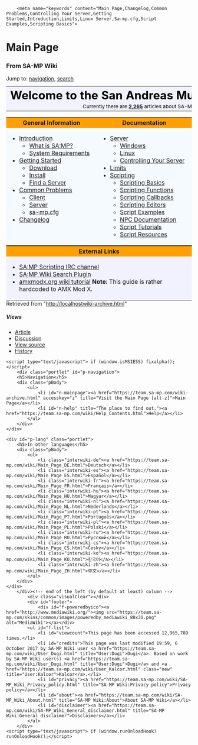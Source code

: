 <!DOCTYPE html PUBLIC "-//W3C//DTD XHTML 1.0 Transitional//EN" "http://www.w3.org/TR/xhtml1/DTD/xhtml1-transitional.dtd">
<!-- saved from url=(0040)https://team.sa-mp.com/wiki-archive.html -->
<html xmlns="http://www.w3.org/1999/xhtml" xml:lang="en" lang="en" dir="ltr"><head><meta http-equiv="Content-Type" content="text/html; charset=UTF-8">
		
		<meta name="keywords" content="Main Page,Changelog,Common Problems,Controlling Your Server,Getting Started,Introduction,Limits,Linux Server,Sa-mp.cfg,Script Examples,Scripting Basics">
<link rel="shortcut icon" href="https://team.sa-mp.com/favicon.ico">
		<title>Main Page - SA-MP Wiki</title>
		<style type="text/css" media="screen,projection">/*<![CDATA[*/ @import "./skins/monobook/main.css?7"; /*]]>*/</style>
		<link rel="stylesheet" type="text/css" media="print" href="https://team.sa-mp.com/skins/common/commonPrint.css">
		<!--[if lt IE 5.5000]><style type="text/css">@import "./skins/monobook/IE50Fixes.css";</style><![endif]-->
		<!--[if IE 5.5000]><style type="text/css">@import "./skins/monobook/IE55Fixes.css";</style><![endif]-->
		<!--[if IE 6]><style type="text/css">@import "./skins/monobook/IE60Fixes.css";</style><![endif]-->
		<!--[if IE 7]><style type="text/css">@import "./skins/monobook/IE70Fixes.css?1";</style><![endif]-->
		<!--[if lt IE 7]><script type="text/javascript" src="./skins/common/IEFixes.js"></script>
		<meta http-equiv="imagetoolbar" content="no" /><![endif]-->
		<script type="text/javascript">var skin = 'monobook';var stylepath = './skins';</script>
		<script type="text/javascript" src="https://team.sa-mp.com/skins/common/wikibits.js"><!-- wikibits js --></script>
		<script type="text/javascript" src="https://team.sa-mp.com/raw/gen.js"><!-- site js --></script>
		<style type="text/css">/*<![CDATA[*/
@import "raw/MediaWiki_Common.css";
@import "raw/MediaWiki_Monobook.css";
@import "raw/gen.css";
/*]]>*/</style>
		<!-- Head Scripts -->
			</head>
<body class="ns-0 ltr">
	<div id="globalWrapper">
		<div id="column-content">
	<div id="content">
		<a name="top" id="top"></a>
				<h1 class="firstHeading">Main Page</h1>
		<div id="bodyContent">
			<h3 id="siteSub">From SA-MP Wiki</h3>
			<div id="contentSub"></div>
									<div id="jump-to-nav">Jump to: <a href="https://team.sa-mp.com/wiki-archive.html#column-one">navigation</a>, <a href="https://team.sa-mp.com/wiki-archive.html#searchInput">search</a></div>			<!-- start content -->
			<div>
<table style="width:100%;margin-top:+.7em;background-color:#f1f2fe;border:0px;-moz-border-radius: 3px 3px 0px 0px;">

<tbody><tr>
<td style="text-align:center;white-space:nowrap;color:#000000">
<div style="font-size:195%;border:none;margin: 0;padding:.1em;color:black"><b>Welcome to the San Andreas Multiplayer Wiki</b></div>
<div id="articlecount" style="width:100%;text-align:center;font-size:85%;">Currently there are <a href="https://team.sa-mp.com/wiki/Special_Statistics.html" title="Special:Statistics"><span style="color: #000000; font-weight: bold;">2,265</span></a> articles about SA-MP</div>
</td></tr></tbody></table>
</div>
<div style="background-color: #f5faff">
<table width="100%" bgcolor="#fff" cellpadding="4px" cellspacing="0px" style="margin:auto;">

<tbody><tr align="center" bgcolor="#FFA000">
<th width="25%"> <b>General Information</b>
</th><th width="25%"> <b>Documentation</b>
</th></tr>

<tr valign="top" align="left" style="background: #f5faff; font-size: 100%;">
<td> <div style="float: right"> </div>
<ul><li> <a href="https://team.sa-mp.com/wiki/Introduction.html" title="Introduction">Introduction</a>
<ul><li> <a href="https://team.sa-mp.com/wiki/Introduction.html#What_is_SA:MP.3F" title="Introduction">What is SA:MP?</a>
</li><li> <a href="https://team.sa-mp.com/wiki/Introduction.html#System_Requirements" title="Introduction">System Requirements</a>
</li></ul>
</li><li> <a href="https://team.sa-mp.com/wiki/Getting_Started.html" title="Getting Started">Getting Started</a>
<ul><li> <a href="https://team.sa-mp.com/wiki/Getting_Started.html#Download" title="Getting Started">Download</a>
</li><li> <a href="https://team.sa-mp.com/wiki/Getting_Started.html#Install" title="Getting Started">Install</a>
</li><li> <a href="https://team.sa-mp.com/wiki/Getting_Started.html#Find_a_Server" title="Getting Started">Find a Server</a>
</li></ul>
</li><li> <a href="https://team.sa-mp.com/wiki/Common_Problems.html" title="Common Problems">Common Problems</a>
<ul><li> <a href="https://team.sa-mp.com/wiki/Common_Problems.html#Client" title="Common Problems">Client</a>
</li><li> <a href="https://team.sa-mp.com/wiki/Common_Problems.html#Server" title="Common Problems">Server</a>
</li><li> <a href="https://team.sa-mp.com/wiki/Sa-mp.cfg.html" title="Sa-mp.cfg">sa-mp.cfg</a>
</li></ul>
</li><li> <a href="https://team.sa-mp.com/wiki/Changelog.html" title="Changelog">Changelog</a>
</li></ul>
</td><td> <div style="float: right"> </div>
<ul><li> <a href="https://team.sa-mp.com/wiki/Category_Server_Documentation.html" title="Category:Server Documentation">Server</a>
<ul><li> <a href="https://team.sa-mp.com/wiki/Windows_Server.html" title="Windows Server">Windows</a>
</li><li> <a href="https://team.sa-mp.com/wiki/Linux_Server.html" title="Linux Server">Linux</a>
</li><li> <a href="https://team.sa-mp.com/wiki/Controlling_Your_Server.html" title="Controlling Your Server">Controlling Your Server</a>
</li></ul>
</li><li>  <a href="https://team.sa-mp.com/wiki/Limits.html" title="Limits">Limits</a>
</li><li> <a href="https://team.sa-mp.com/wiki/Category_Scripting_Documentation.html" title="Category:Scripting Documentation">Scripting</a>
<ul><li> <a href="https://team.sa-mp.com/wiki/Scripting_Basics.html" title="Scripting Basics">Scripting Basics</a>
</li><li> <a href="https://team.sa-mp.com/wiki/Category_Scripting_Functions.html" title="Category:Scripting Functions">Scripting Functions</a>
</li><li> <a href="https://team.sa-mp.com/wiki/Category_Scripting_Callbacks.html" title="Category:Scripting Callbacks">Scripting Callbacks</a>
</li><li> <a href="https://team.sa-mp.com/wiki/Scripting_Editors.html" title="Scripting Editors">Scripting Editors</a>
</li><li> <a href="https://team.sa-mp.com/wiki/Script_Examples.html" title="Script Examples">Script Examples</a>
</li><li> <a href="https://team.sa-mp.com/wiki/Category_NPC.html" title="Category:NPC">NPC Documentation</a>
</li><li> <a href="https://team.sa-mp.com/wiki/Category_Tutorials.html" title="Category:Tutorials">Script Tutorials</a>
</li><li> <a href="https://team.sa-mp.com/wiki/Category_Scripting_Documentation.html" title="Category:Scripting Documentation">Script Resources</a>
</li></ul>
</li></ul>
</td></tr></tbody></table>
<table width="100%" bgcolor="#fff" border="0" cellpadding="4px" cellspacing="0px" style="margin:auto;">

<tbody><tr align="center" bgcolor="#FFA000">
<th width="100%"> <b>External Links</b>
</th></tr>

<tr valign="top" align="left" style="background:#f1f2fe; font-size: 100%;">
<td> <div style="float: right"> </div>
<ul><li><a href="irc://irc.tl/sa-mp.scripting" class="external text" title="irc://irc.tl/sa-mp.scripting" rel="nofollow">SA:MP Scripting IRC channel</a>
</li><li><a href="http://mycroft.mozdev.org/search-engines.html?name=sa-mp" class="external text" title="http://mycroft.mozdev.org/search-engines.html?name=sa-mp" rel="nofollow">SA:MP Wiki Search Plugin</a>
</li><li><a href="http://wiki.amxmodx.org/index.php/Pawn_Tutorial" class="external text" title="http://wiki.amxmodx.org/index.php/Pawn_Tutorial" rel="nofollow">amxmodx.org wiki tutorial</a> <b>Note:</b> This guide is rather hardcoded to AMX Mod X.
</li></ul>
</td></tr></tbody></table>
</div>
<div class="printfooter">
Retrieved from "<a href="http://localhostwiki-archive.html/">http://localhostwiki-archive.html</a>"</div>
						<!-- end content -->
			<div class="visualClear"></div>
		</div>
	</div>
		</div>
		<div id="column-one">
	<div id="p-cactions" class="portlet">
		<h5>Views</h5>
		<ul>
				 <li id="ca-nstab-main" class="selected"><a href="https://team.sa-mp.com/wiki-archive.html" accesskey="c" title="View the content page [alt-c]">Article</a></li>
				 <li id="ca-talk"><a href="https://team.sa-mp.com/wiki/Talk_Main_Page.html" accesskey="t" title="Discussion about the content page [alt-t]">Discussion</a></li>
				 <li id="ca-viewsource"><a href="https://team.sa-mp.com/wiki-archive.html" accesskey="e" title="This page is protected. You can view its source. [alt-e]">View source</a></li>
				 <li id="ca-history"><a href="https://team.sa-mp.com/wiki-archive.html" accesskey="h" title="Past versions of this page. [alt-h]">History</a></li>
		</ul>
	</div>

	<script type="text/javascript"> if (window.isMSIE55) fixalpha(); </script>
		<div class="portlet" id="p-navigation">
		<h5>Navigation</h5>
		<div class="pBody">
			<ul>
				<li id="n-mainpage"><a href="https://team.sa-mp.com/wiki-archive.html" accesskey="z" title="Visit the Main Page [alt-z]">Main Page</a></li>
				<li id="n-help" title="The place to find out."><a href="https://team.sa-mp.com/wiki/Help_Contents.html">Help</a></li>
			</ul>
		</div>
	</div>
	
	<div id="p-lang" class="portlet">
		<h5>In other languages</h5>
		<div class="pBody">
			<ul>
				<li class="interwiki-de"><a href="https://team.sa-mp.com/wiki/Main_Page_DE.html">Deutsch</a></li>
				<li class="interwiki-es"><a href="https://team.sa-mp.com/wiki/Main_Page_ES.html">Español</a></li>
				<li class="interwiki-fr"><a href="https://team.sa-mp.com/wiki/Main_Page_FR.html">Français</a></li>
				<li class="interwiki-hu"><a href="https://team.sa-mp.com/wiki/Main_Page_HU.html">Magyar</a></li>
				<li class="interwiki-nl"><a href="https://team.sa-mp.com/wiki/Main_Page_NL.html">Nederlands</a></li>
				<li class="interwiki-pt"><a href="https://team.sa-mp.com/wiki/Main_Page_PT.html">Português</a></li>
				<li class="interwiki-pl"><a href="https://team.sa-mp.com/wiki/Main_Page_PL.html">Polski</a></li>
				<li class="interwiki-ru"><a href="https://team.sa-mp.com/wiki/Main_Page_RU.html">Русский</a></li>
				<li class="interwiki-cs"><a href="https://team.sa-mp.com/wiki/Main_Page_CS.html">Česky</a></li>
				<li class="interwiki-ko"><a href="https://team.sa-mp.com/wiki/Main_Page_KO.html">한국어</a></li>
				<li class="interwiki-zh"><a href="https://team.sa-mp.com/wiki/Main_Page_ZH.html">中文</a></li>
			</ul>
		</div>
	</div>
		</div><!-- end of the left (by default at least) column -->
			<div class="visualClear"></div>
			<div id="footer">
				<div id="f-poweredbyico"><a href="http://www.mediawiki.org/"><img src="https://team.sa-mp.com/skins/common/images/poweredby_mediawiki_88x31.png" alt="MediaWiki"></a></div>
			<ul id="f-list">
				<li id="viewcount">This page has been accessed 12,965,789 times.</li>
				<li id="credits">This page was last modified 19:59, 6 October 2017 by SA-MP Wiki user <a href="https://team.sa-mp.com/wiki/User_Dugi.html" title="User:Dugi">Dugi</a>. Based on work by SA-MP Wiki user(s) <a href="https://team.sa-mp.com/wiki/User_Dugi.html" title="User:Dugi">Dugi</a> and <a href="https://team.sa-mp.com/wiki/User_Kalcor.html" class="new" title="User:Kalcor">Kalcor</a>.</li>
				<li id="privacy"><a href="https://team.sa-mp.com/wiki/SA-MP_Wiki_Privacy_policy.html" title="SA-MP Wiki:Privacy policy">Privacy policy</a></li>
				<li id="about"><a href="https://team.sa-mp.com/wiki/SA-MP_Wiki_About.html" title="SA-MP Wiki:About">About SA-MP Wiki</a></li>
				<li id="disclaimer"><a href="https://team.sa-mp.com/wiki/SA-MP_Wiki_General_disclaimer.html" title="SA-MP Wiki:General disclaimer">Disclaimers</a></li>
			</ul>
		</div>
	<script type="text/javascript"> if (window.runOnloadHook) runOnloadHook();</script>
</div>
<!-- Served by forum in 122.66 secs. -->

</body></html>
